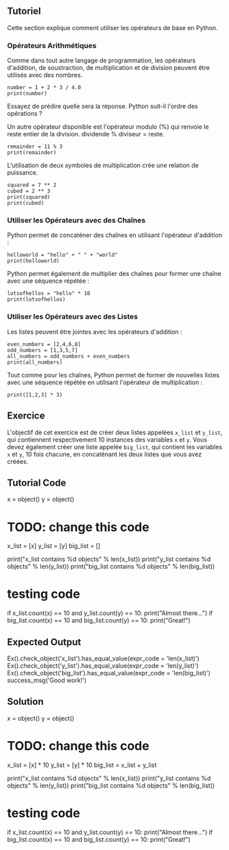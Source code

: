 Tutoriel
--------

Cette section explique comment utiliser les opérateurs de base en Python.

### Opérateurs Arithmétiques       

Comme dans tout autre langage de programmation, les opérateurs d'addition, de soustraction, de multiplication et de division peuvent être utilisés avec des nombres.<br>

    number = 1 + 2 * 3 / 4.0
    print(number)

Essayez de prédire quelle sera la réponse. Python suit-il l'ordre des opérations ?

Un autre opérateur disponible est l'opérateur modulo (%) qui renvoie le reste entier de la division. dividende % diviseur = reste.

    remainder = 11 % 3
    print(remainder)

L'utilisation de deux symboles de multiplication crée une relation de puissance.

    squared = 7 ** 2
    cubed = 2 ** 3
    print(squared)
    print(cubed)

### Utiliser les Opérateurs avec des Chaînes

Python permet de concaténer des chaînes en utilisant l'opérateur d'addition :

    helloworld = "hello" + " " + "world"
    print(helloworld)

Python permet également de multiplier des chaînes pour former une chaîne avec une séquence répétée :

    lotsofhellos = "hello" * 10
    print(lotsofhellos)

### Utiliser les Opérateurs avec des Listes

Les listes peuvent être jointes avec les opérateurs d'addition :

    even_numbers = [2,4,6,8]
    odd_numbers = [1,3,5,7]
    all_numbers = odd_numbers + even_numbers
    print(all_numbers)

Tout comme pour les chaînes, Python permet de former de nouvelles listes avec une séquence répétée en utilisant l'opérateur de multiplication :

    print([1,2,3] * 3)

Exercice
--------

L'objectif de cet exercice est de créer deux listes appelées `x_list` et `y_list`,
qui contiennent respectivement 10 instances des variables `x` et `y`.
Vous devez également créer une liste appelée `big_list`, qui contient
les variables `x` et `y`, 10 fois chacune, en concaténant les deux listes que vous avez créées.

Tutorial Code
-------------

x = object()
y = object()

# TODO: change this code
x_list = [x]
y_list = [y]
big_list = []

print("x_list contains %d objects" % len(x_list))
print("y_list contains %d objects" % len(y_list))
print("big_list contains %d objects" % len(big_list))

# testing code
if x_list.count(x) == 10 and y_list.count(y) == 10:
    print("Almost there...")
if big_list.count(x) == 10 and big_list.count(y) == 10:
    print("Great!")

Expected Output
---------------

Ex().check_object('x_list').has_equal_value(expr_code = 'len(x_list)')
Ex().check_object('y_list').has_equal_value(expr_code = 'len(y_list)')
Ex().check_object('big_list').has_equal_value(expr_code = 'len(big_list)')
success_msg('Good work!')

Solution
--------

x = object()
y = object()

# TODO: change this code
x_list = [x] * 10
y_list = [y] * 10
big_list = x_list + y_list

print("x_list contains %d objects" % len(x_list))
print("y_list contains %d objects" % len(y_list))
print("big_list contains %d objects" % len(big_list))

# testing code
if x_list.count(x) == 10 and y_list.count(y) == 10:
    print("Almost there...")
if big_list.count(x) == 10 and big_list.count(y) == 10:
    print("Great!")